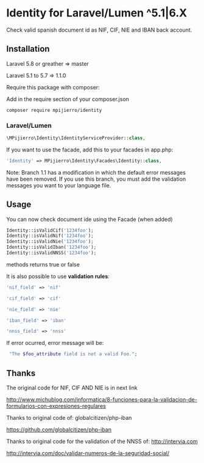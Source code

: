 # Identity for Laravel/Lumen ^5.1|6.X

Check valid spanish document id as NIF, CIF, NIE and IBAN back account. 

## Installation

Laravel 5.8 or greather => master

Laravel 5.1 to 5.7 => 1.1.0

Require this package with composer:

Add in the require section of your composer.json
```
composer require mpijierro/identity
```


### Laravel/Lumen

```php
\MPijierro\Identity\IdentityServiceProvider::class,
```

If you want to use the facade, add this to your facades in app.php:

```php
'Identity' => MPijierro\Identity\Facades\Identity::class,
```


Note: Branch 1.1 has a modification in which the default error messages have been removed. If you use this branch, you must add the validation messages you want to your language file.

## Usage

You can now check document ide using the Facade (when added)

```php
Identity::isValidCif('1234foo');
Identity::isValidNif('1234foo');
Identity::isValidNie('1234foo');
Identity::isValidIban('1234foo');
Identity::isValidNNSS('1234foo');
```

methods returns true or false


It is also possible to use **validation rules**:

```php
'nif_field' => 'nif'

'cif_field' => 'cif'

'nie_field' => 'nie'

'iban_field' => 'iban'

'nnss_field' => 'nnss'

```
If error ocurred, error message will be:
```php
 "The $foo_attribute field is not a valid Foo.";
```


## Thanks

The original code for NIF, CIF AND NIE is in next link

http://www.michublog.com/informatica/8-funciones-para-la-validacion-de-formularios-con-expresiones-regulares

Thanks to original code of: globalcitizen/php-iban
 
 https://github.com/globalcitizen/php-iban
 
 Thanks to original code for the validation of the NNSS of: http://intervia.com
 
 http://intervia.com/doc/validar-numeros-de-la-seguridad-social/
